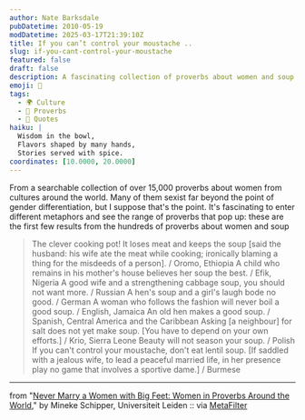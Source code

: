 ```yaml
---
author: Nate Barksdale
pubDatetime: 2010-05-19
modDatetime: 2025-03-17T21:39:10Z
title: If you can’t control your moustache ..
slug: if-you-cant-control-your-moustache
featured: false
draft: false
description: A fascinating collection of proverbs about women and soup from cultures around the world reveals both humorous and thought-provoking insights. Here are some intriguing examples
emoji: 🍲
tags:
  - 🌍 Culture
  - 🍲 Proverbs
  - 📖 Quotes
haiku: |
  Wisdom in the bowl,  
  Flavors shaped by many hands,  
  Stories served with spice.
coordinates: [10.0000, 20.0000]
---
```


From a searchable collection of over 15,000 proverbs about women from cultures around the world. Many of them sexist far beyond the point of gender differentiation, but I suppose that's the point. It's fascinating to enter different metaphors and see the range of proverbs that pop up: these are the first few results from the hundreds of proverbs about women and soup

> The clever cooking pot! It loses meat and keeps the soup [said the husband: his wife ate the meat while cooking; ironically blaming a thing for the misdeeds of a person]. / Oromo, Ethiopia A child who remains in his mother's house believes her soup the best. / Efik, Nigeria A good wife and a strengthening cabbage soup, you should not want more. / Russian A hen's soup and a girl's laugh bode no good. / German A woman who follows the fashion will never boil a good soup. / English, Jamaica An old hen makes a good soup. / Spanish, Central America and the Caribbean Asking [a neighbour] for salt does not yet make soup. [You have to depend on your own efforts.] / Krio, Sierra Leone Beauty will not season your soup. / Polish If you can't control your moustache, don't eat lentil soup. [If saddled with a jealous wife, to lead a peaceful married life, in her presence play no game that involves a sportive dame.] / Burmese

---

from "[Never Marry a Women with Big Feet: Women in Proverbs Around the World](http://womeninproverbsworldwide.com/the-proverbs/search/index.php)," by Mineke Schipper, Universiteit Leiden :: via [MetaFilter](http://www.metafilter.com/92041/A-womans-heart-sees-more-than-mens-eyes)
